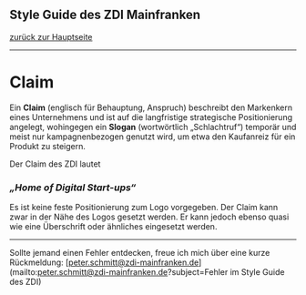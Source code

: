 ## Style Guide des ZDI Mainfranken
[zurück zur Hauptseite](Readme.md)

---

# Claim
Ein **Claim** (englisch für Behauptung, Anspruch) beschreibt den Markenkern eines Unternehmens und ist auf die langfristige strategische Positionierung angelegt, wohingegen ein **Slogan** (wortwörtlich „Schlachtruf“) temporär und meist nur kampagnenbezogen genutzt wird, um etwa den Kaufanreiz für ein Produkt zu steigern.

Der Claim des ZDI lautet

### *„Home of Digital Start-ups“*

Es ist keine feste Positionierung zum Logo vorgegeben. Der Claim kann zwar in der Nähe des Logos gesetzt werden. Er kann jedoch ebenso quasi wie eine Überschrift oder ähnliches eingesetzt werden.


---

Sollte jemand einen Fehler entdecken, freue ich mich über eine kurze Rückmeldung: [peter.schmitt@zdi-mainfranken.de](mailto:peter.schmitt@zdi-mainfranken.de?subject=Fehler im Style Guide des ZDI)